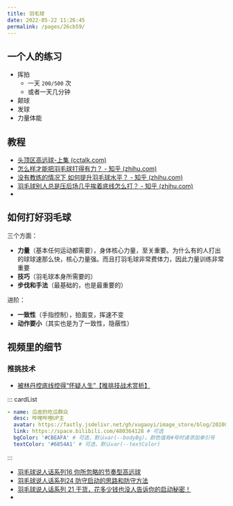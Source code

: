 ```yaml
---
title: 羽毛球
date: 2022-05-22 11:26:45
permalink: /pages/26cb59/
---
```


## 一个人的练习
- 挥拍
  - 一天 `200/500` 次
  - 或者一天几分钟
- 颠球
- 发球
- 力量体能


## 教程

- [头顶区高远球-上集 (cctalk.com)](https://www.cctalk.com/v/16122688682397?sid=1612239900682421)
- [怎么样才能把羽毛球打得有力？ - 知乎 (zhihu.com)](https://www.zhihu.com/question/458575065)
- [没有教练的情况下 如何提升羽毛球水平？ - 知乎 (zhihu.com)](https://www.zhihu.com/question/40822314)
- [羽毛球别人总是压后场几乎挨着底线怎么打？ - 知乎 (zhihu.com)](https://www.zhihu.com/question/330316547)
- 

## 如何打好羽毛球

三个方面：
- **力量**（基本任何运动都需要），身体核心力量，至关重要。为什么有的人打出的球球速那么快，核心力量强。而且打羽毛球非常费体力，因此力量训练非常重要
- **技巧**（羽毛球本身所需要的）
- **步伐和手法**（最基础的，也是最重要的）

进阶：
- **一致性**（手指控制），拍面变，挥速不变
- **动作要小**（其实也是为了一致性，隐蔽性）



## 视频里的细节
### 推挑技术
- [被林丹控底线控得“怀疑人生”【推挑技战术赏析】](https://www.bilibili.com/video/BV1UX4y1G7Sf?spm_id_from=333.999.0.0)


::: cardList
```yaml
- name: 瓜皮的吃瓜群众
  desc: 哔哩哔哩UP主
  avatar: https://fastly.jsdelivr.net/gh/xugaoyi/image_store/blog/20200122153807.jpg # 可选
  link: https://space.bilibili.com/480364128 # 可选
  bgColor: '#CBEAFA' # 可选，默认var(--bodyBg)。颜色值有#号时请添加单引号
  textColor: '#6854A1' # 可选，默认var(--textColor)

```
:::



- [羽毛球说人话系列16 你所忽略的节奏型高远球](https://www.bilibili.com/video/BV1TU4y1S7vo?spm_id_from=333.999.0.0)
- [羽毛球说人话系列24 防守启动的思路和防守方法](https://www.bilibili.com/video/BV1EA4y1o7vH?spm_id_from=333.999.0.0)
- [羽毛球说人话系列 21 干货，花多少钱也没人告诉你的启动秘密！](https://www.bilibili.com/video/BV1Av4y1P7U1?spm_id_from=333.999.0.0)
- 